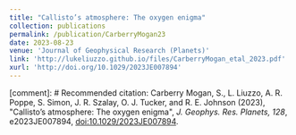 ```yaml
---
title: "Callisto’s atmosphere: The oxygen enigma"
collection: publications
permalink: /publication/CarberryMogan23
date: 2023-08-23
venue: 'Journal of Geophysical Research (Planets)'
link: 'http://lukeliuzzo.github.io/files/CarberryMogan_etal_2023.pdf'
xurl: 'http://doi.org/10.1029/2023JE007894'
---
```


[comment]: # Recommended citation: Carberry Mogan, S., L. Liuzzo, A. R. Poppe, S. Simon, J. R. Szalay, O. J. Tucker, and R. E. Johnson (2023), "Callisto’s atmosphere: The oxygen enigma", <i>J. Geophys. Res. Planets, 128</i>, e2023JE007894, [doi:10.1029/2023JE007894](https://doi.org/10.1029/2023JE007894).
